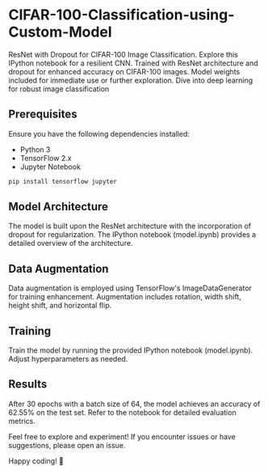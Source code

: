 # CIFAR-100-Classification-using-Custom-Model
ResNet with Dropout for CIFAR-100 Image Classification. Explore this IPython notebook for a resilient CNN. Trained with ResNet architecture and dropout for enhanced accuracy on CIFAR-100 images. Model weights included for immediate use or further exploration. Dive into deep learning for robust image classification

## Prerequisites

Ensure you have the following dependencies installed:

- Python 3
- TensorFlow 2.x
- Jupyter Notebook

```bash
pip install tensorflow jupyter
```

## Model Architecture
The model is built upon the ResNet architecture with the incorporation of dropout for regularization. The IPython notebook (model.ipynb) provides a detailed overview of the architecture.

## Data Augmentation
Data augmentation is employed using TensorFlow's ImageDataGenerator for training enhancement. Augmentation includes rotation, width shift, height shift, and horizontal flip.

## Training
Train the model by running the provided IPython notebook (model.ipynb). Adjust hyperparameters as needed. 

## Results
After 30 epochs with a batch size of 64, the model achieves an accuracy of 62.55% on the test set. Refer to the notebook for detailed evaluation metrics.

Feel free to explore and experiment! If you encounter issues or have suggestions, please open an issue.

Happy coding! 🚀
